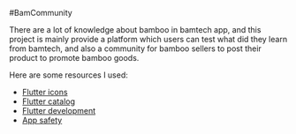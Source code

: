 #BamCommunity

There are a lot of knowledge about bamboo in bamtech app, and this project is mainly provide a platform which users can test what did they learn from bamtech, and also a community for bamboo sellers to post their product to promote bamboo goods.

Here are some resources I used:

- [Flutter icons](https://fonts.google.com/icons?selected=Material+Icons)
- [Flutter catalog](https://x-wei.github.io/flutter_catalog/#/)
- [Flutter development](https://docs.flutter.dev/development/packages-and-plugins/favorites)
- [App safety](https://www.mas.org.tw/spaw2/uploads/files/1050811-1.pdf)